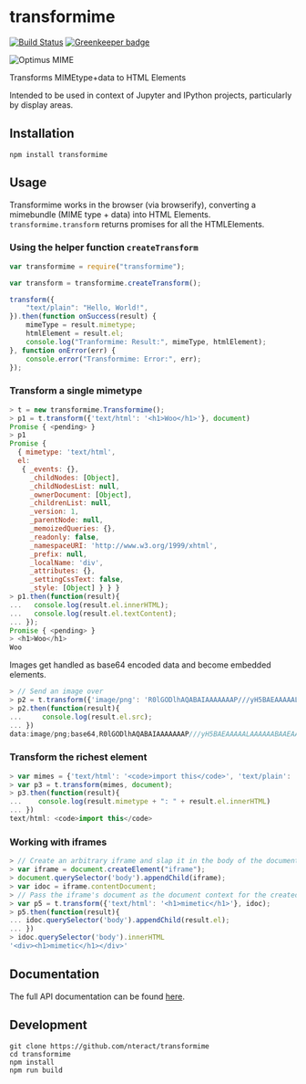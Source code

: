 # transformime

[![Build Status](https://travis-ci.org/nteract/transformime.svg)](https://travis-ci.org/nteract/transformime)
[![Greenkeeper badge](https://badges.greenkeeper.io/nteract/transformime.svg)](https://greenkeeper.io/)


![Optimus MIME](https://cloud.githubusercontent.com/assets/6437976/8895696/db154a04-3397-11e5-91ca-296b957658a6.png)

Transforms MIMEtype+data to HTML Elements

Intended to be used in context of Jupyter and IPython projects, particularly by display areas.

## Installation

```
npm install transformime
```

## Usage

Transformime works in the browser (via browserify), converting a mimebundle (MIME type + data) into HTML Elements. `transformime.transform` returns promises for all the HTMLElements.

### Using the helper function `createTransform`

```javascript
var transformime = require("transformime");

var transform = transformime.createTransform();

transform({
    "text/plain": "Hello, World!",
}).then(function onSuccess(result) {
    mimeType = result.mimetype;
    htmlElement = result.el;
    console.log("Tranformime: Result:", mimeType, htmlElement);
}, function onError(err) {
    console.error("Transformime: Error:", err);
});
```

### Transform a single mimetype

```javascript
> t = new transformime.Transformime();
> p1 = t.transform({'text/html': '<h1>Woo</h1>'}, document)
Promise { <pending> }
> p1
Promise {
  { mimetype: 'text/html',
  el:
   { _events: {},
     _childNodes: [Object],
     _childNodesList: null,
     _ownerDocument: [Object],
     _childrenList: null,
     _version: 1,
     _parentNode: null,
     _memoizedQueries: {},
     _readonly: false,
     _namespaceURI: 'http://www.w3.org/1999/xhtml',
     _prefix: null,
     _localName: 'div',
     _attributes: {},
     _settingCssText: false,
     _style: [Object] } } }
> p1.then(function(result){
...   console.log(result.el.innerHTML);
...   console.log(result.el.textContent);
... });
Promise { <pending> }
> <h1>Woo</h1>
Woo
```

Images get handled as base64 encoded data and become embedded elements.

```javascript
> // Send an image over
> p2 = t.transform({'image/png': 'R0lGODlhAQABAIAAAAAAAP///yH5BAEAAAAALAAAAAABAAEAAAIBRAA7'}, document)
> p2.then(function(result){
...     console.log(result.el.src);
... })
data:image/png;base64,R0lGODlhAQABAIAAAAAAAP///yH5BAEAAAAALAAAAAABAAEAAAIBRAA7
```

### Transform the richest element
```javascript
> var mimes = {'text/html': '<code>import this</code>', 'text/plain': 'import this'}
> var p3 = t.transform(mimes, document);
> p3.then(function(result){
...    console.log(result.mimetype + ": " + result.el.innerHTML)
... })
text/html: <code>import this</code>
```

### Working with iframes

```javascript
> // Create an arbitrary iframe and slap it in the body of the document
> var iframe = document.createElement("iframe");
> document.querySelector('body').appendChild(iframe);
> var idoc = iframe.contentDocument;
> // Pass the iframe's document as the document context for the created element
> var p5 = t.transform({'text/html': '<h1>mimetic</h1>'}, idoc);
> p5.then(function(result){
... idoc.querySelector('body').appendChild(result.el);
... })
> idoc.querySelector('body').innerHTML
'<div><h1>mimetic</h1></div>'
```

## Documentation
The full API documentation can be found [here](http://nteract.io/transformime/).

## Development

```
git clone https://github.com/nteract/transformime
cd transformime
npm install
npm run build
```
